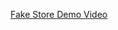 [Fake Store Demo Video]([https://github.com/Om-Parab-37/Benchmark-Training/07-02-2024/FakeStoreWebsite/Demo/Fake_Store_Demo.mp4](https://github.com/Om-Parab-37/Benchmark-Training/blob/75d4b59fdcd6f2ca6decc3512161fcf917e9c944/07-02-2024/FakeStoreWebsite/Demo/Fake_Store_Demo.mp4))
